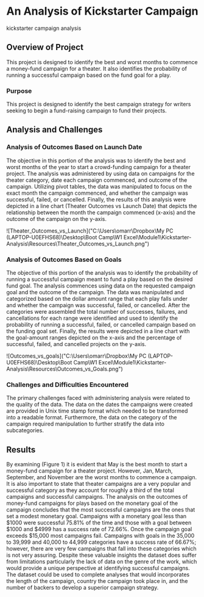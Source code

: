 # **An Analysis of Kickstarter Campaign**
kickstarter campaign analysis 


## **Overview of Project**

This project is designed to identify the best and worst months to commence a money-fund campaign for a theater. It also identifies the probability of running a successful campaign based on the fund goal for a play.

### Purpose
This project is designed to identify the best campaign strategy for writers seeking to begin a fund-raising campaign to fund their projects. 


## **Analysis and Challenges**

### Analysis of Outcomes Based on Launch Date
The objective in this portion of the analysis was to identify the best and worst months of the year to start a crowd-funding campaign for a theater project. The analysis was administered by using data on campaigns for the theater category, date each campaign commenced, and outcome of the campaign. Utilizing pivot tables, the data was manipulated to focus on the exact month the campaign commenced, and whether the campaign was successful, failed, or cancelled. Finally, the results of this analysis were depicted in a line chart (Theater Outcomes vs Launch Date) that depicts the relationship between the month the campaign commenced (x-axis) and the outcome of the campaign on the y-axis.

![Theater_Outcomes_vs_Launch]("C:\Users\omarr\Dropbox\My PC (LAPTOP-U0EFHS68)\Desktop\Boot Camp\W1 Excel\Module1\Kickstarter-Analysis\Resources\Theater_Outcomes_vs_Launch.png")


### Analysis of Outcomes Based on Goals
The objective of this portion of the analysis was to identify the probability of running a successful campaign meant to fund a play based on the desired fund goal. The analysis commences using data on the requested campaign goal and the outcome of the campaign. The data was manipulated and categorized based on the dollar amount range that each play falls under and whether the campaign was successful, failed, or cancelled. After the categories were assembled the total number of successes, failures, and cancellations for each range were identified and used to identify the probability of running a successful, failed, or cancelled campaign based on the funding goal set. Finally, the results were depicted in a line chart with the goal-amount ranges depicted on the x-axis and the percentage of successful, failed, and cancelled projects on the y-axis.

![Outcomes_vs_goals]("C:\Users\omarr\Dropbox\My PC (LAPTOP-U0EFHS68)\Desktop\Boot Camp\W1 Excel\Module1\Kickstarter-Analysis\Resources\Outcomes_vs_Goals.png")


### Challenges and Difficulties Encountered
The primary challenges faced with administering analysis were related to the quality of the data. The data on the dates the campaigns were created are provided in Unix time stamp format which needed to be transformed into a readable format. Furthermore, the data on the category of the campaign required manipulation to further stratify the data into subcategories.


## **Results**

By examining (Figure 1) it is evident that May is the best month to start a money-fund campaign for a theater project. However, Jan, March, September, and November are the worst months to commence a campaign. It is also important to state that theater campaigns are a very popular and successful category as they account for roughly a third of the total campaigns and successful campaigns. The analysis on the outcomes of money-fund campaigns for plays based on the monetary goal of the campaign concludes that the most successful campaigns are the ones that set a modest monetary goal. Campaigns with a monetary goal less than $1000 were successful 75.81% of the time and those with a goal between $1000 and $4999 has a success rate of 72.66%. Once the campaign goal exceeds $15,000 most campaigns fail. Campaigns with goals in the 35,000 to 39,999 and 40,000 to 44,999 categories have a success rate of 66.67%; however, there are very few campaigns that fall into these categories which is not very assuring. Despite these valuable insights the dataset does suffer from limitations particularly the lack of data on the genre of the work, which would provide a unique perspective at identifying successful campaigns. The dataset could be used to complete analyses that would incorporates the length of the campaign, country the campaign took place in, and the number of backers to develop a superior campaign strategy. 